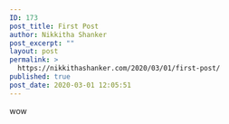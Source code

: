 ```yaml
---
ID: 173
post_title: First Post
author: Nikkitha Shanker
post_excerpt: ""
layout: post
permalink: >
  https://nikkithashanker.com/2020/03/01/first-post/
published: true
post_date: 2020-03-01 12:05:51
---
```

wow